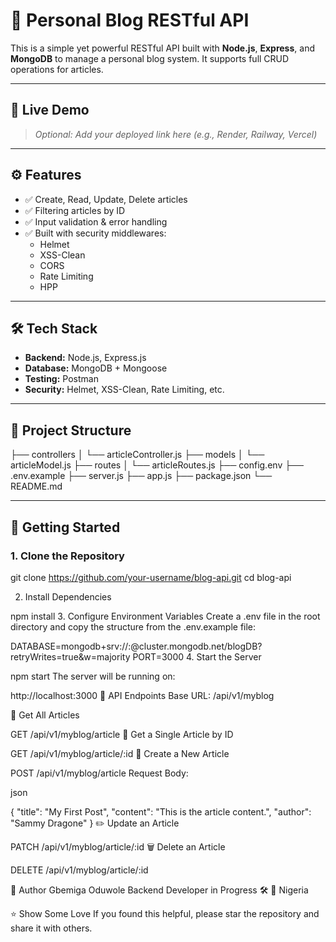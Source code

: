 # 📰 Personal Blog RESTful API

This is a simple yet powerful RESTful API built with **Node.js**, **Express**, and **MongoDB** to manage a personal blog system. It supports full CRUD operations for articles.

---

## 🔗 Live Demo

> _Optional: Add your deployed link here (e.g., Render, Railway, Vercel)_

---

## ⚙️ Features

- ✅ Create, Read, Update, Delete articles
- ✅ Filtering articles by ID
- ✅ Input validation & error handling
- ✅ Built with security middlewares:
  - Helmet
  - XSS-Clean
  - CORS
  - Rate Limiting
  - HPP

---

## 🛠️ Tech Stack

- **Backend:** Node.js, Express.js
- **Database:** MongoDB + Mongoose
- **Testing:** Postman
- **Security:** Helmet, XSS-Clean, Rate Limiting, etc.

---

## 📁 Project Structure

├── controllers
│ └── articleController.js
├── models
│ └── articleModel.js
├── routes
│ └── articleRoutes.js
├── config.env
├── .env.example
├── server.js
├── app.js
├── package.json
└── README.md

---

## 🚀 Getting Started

### 1. Clone the Repository

git clone https://github.com/your-username/blog-api.git
cd blog-api

2. Install Dependencies

npm install 3. Configure Environment Variables
Create a .env file in the root directory and copy the structure from the .env.example file:

DATABASE=mongodb+srv://<username>:<password>@cluster.mongodb.net/blogDB?retryWrites=true&w=majority
PORT=3000 4. Start the Server

npm start
The server will be running on:

http://localhost:3000
🧪 API Endpoints
Base URL: /api/v1/myblog

📖 Get All Articles

GET /api/v1/myblog/article
🧾 Get a Single Article by ID

GET /api/v1/myblog/article/:id
📝 Create a New Article

POST /api/v1/myblog/article
Request Body:

json

{
"title": "My First Post",
"content": "This is the article content.",
"author": "Sammy Dragone"
}
✏️ Update an Article

PATCH /api/v1/myblog/article/:id
🗑️ Delete an Article

DELETE /api/v1/myblog/article/:id

👤 Author
Gbemiga Oduwole
Backend Developer in Progress 🛠️
📍 Nigeria

⭐️ Show Some Love
If you found this helpful, please star the repository and share it with others.
